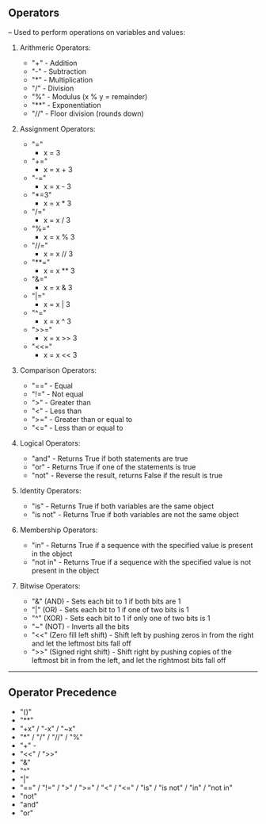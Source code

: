 Operators
---------
– Used to perform operations on variables and values:

1. Arithmeric Operators:
    - "+"	  - Addition		
    - "-"	  - Subtraction		
    - "*"	  - Multiplication	
    - "/" - 	Division		
    - "%" -	Modulus	(x % y = remainder)	
    - "**" -	Exponentiation
    - "//"  - Floor division (rounds down)

2. Assignment Operators:
    - "=" 
        -	x = 3
    - "+="  
        -  x = x + 3
    - "-="  
        -	x = x - 3	
    - "*=3"
        - x = x * 3	
    - "/="	
        - x = x / 3	
    - "%="
        - x = x % 3	
    - "//=" 
        -	x = x // 3	
    - "**="	
        - x = x ** 3	
    - "&="
        - x = x & 3	
    - "|="
        - x = x | 3	
    - "^="
        - x = x ^ 3	
    - ">>="
        - x = x >> 3	
    - "<<="
        - x = x << 3

3. Comparison Operators:
    - "=="  -	Equal
    - "!="  -	Not equal
    - ">" -	Greater than
    - "<" -	Less than	
    - ">=" -	Greater than or equal to
    - "<=" -	Less than or equal to

4. Logical Operators:
    - "and" - 	Returns True if both statements are true	
    - "or"  -	Returns True if one of the statements is true
    - "not" -	Reverse the result, returns False if the result is true

5. Identity Operators:
    - "is"  - 	Returns True if both variables are the same object
    - "is not"  -	Returns True if both variables are not the same object

6. Membership Operators:
    - "in"  - 	Returns True if a sequence with the specified value is present in the object
    - "not in"  -	Returns True if a sequence with the specified value is not present in the object

7. Bitwise Operators:
    - "&"  (AND) - Sets each bit to 1 if both bits are 1	
    - "|" (OR) -	Sets each bit to 1 if one of two bits is 1	
    - "^" (XOR) - Sets each bit to 1 if only one of two bits is 1	
    - "~" (NOT) - Inverts all the bits	
    - "<<"  (Zero fill left shift) - Shift left by pushing zeros in from the right and let the leftmost bits fall off
    - ">>"  (Signed right shift) - Shift right by pushing copies of the leftmost bit in from the left, and let the rightmost bits fall off
---------------------------------


Operator Precedence
-------------------
- "()"
- "**"
- "+x" / "-x" / "~x"
- "*" /  "/" /  "//" /  "%"
- "+"  -	
- "<<" / ">>"
- "&"	
- "^"
- "|"	
- "==" / "!=" / ">" / ">=" / "<" / "<=" / "is" / "is not" / "in" / "not in"
- "not"	
- "and"
- "or"
